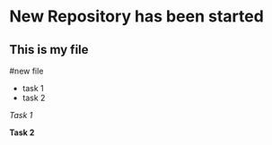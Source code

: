 # New Repository has been started

## This is my file
#new file
* task 1
* task 2

*Task 1*

**Task 2**
